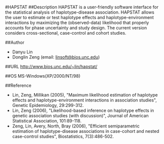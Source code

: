 #HAPSTAT
##Description
HAPSTAT is a user-friendly software interface for the statistical analysis of haplotype-disease association. HAPSTAT allows the user to estimate or test haplotype effects and haplotype-environment interactions by maximizing the (observed-data) likelihood that properly accounts for phase uncertainty and study design. The current version considers cross-sectional, case-control and cohort studies.

##Author
* Danyu Lin
* Donglin Zeng (email: linsoft@bios.unc.edu)

##URL
http://www.bios.unc.edu/~lin/hapstat/

##OS
MS-Windows(XP/2000/NT/98)

##Reference
* Lin, Zeng, Millikan (2005), "Maximum likelihood estimation of haplotype effects and haplotype-environment interactions in association studies", Genetic Epidemiology, 29:299-312.
* Lin, Zeng (2006), "Likelihood-based inference on haplotype effects in genetic association studies (with discussion)", Journal of American Statistical Association, 101:89-118.
* Zeng, Lin, Avery, North, Bray (2006), "Efficient semiparametric estimation of haplotype-disease associations in case-cohort and nested case-control studies", Biostatistics, 7(3):486-502.

